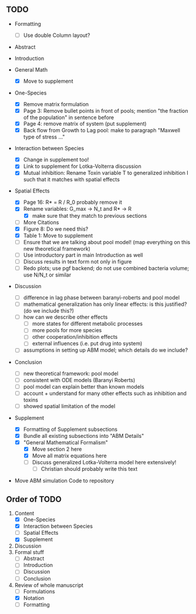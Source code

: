 ## TODO

- Formatting
    - [ ] Use double Column layout?

-  Abstract

-  Introduction

-  General Math
    - [x] Move to supplement

-  One-Species
    - [x] Remove matrix formulation
    - [x] Page 3: Remove bullet points in front of pools; mention "the fraction of the population" in
      sentence before
    - [x] Page 4: remove matrix of system (put supplement)
    - [x] Back flow from Growth to Lag pool: make to paragraph "Maxwell type of stress ..."

-  Interaction between Species
    - [x] Change in supplement too!
    - [x] Link to supplement for Lotka-Volterra discussion
    - [x] Mutual inhibition: Rename Toxin variable T to generalized inhibition I such that it matches
      with spatial effects

-  Spatial Effects
    - [x] Page 16: R* = R / R_0 probably remove it
    - [x] Rename variables: G_max -> N_t and R* -> R
        - [x] make sure that they match to previous sections
    - [ ] More Citations
    - [x] Figure 8: Do we need this?
    - [x] Table 1: Move to supplement
    - [ ] Ensure that we are talking about pool model! (map everything on this new theoretical framework)
    - [ ] Use introductory part in main Introduction as well
    - [ ] Discuss results in text form not only in figure
    - [ ] Redo plots; use pgf backend; do not use combined bacteria volume; use N/N_t or similar

-  Discussion
    - [ ] difference in lag phase between baranyi-roberts and pool model
    - [ ] mathematical generalization has only linear effects: is this justified? (do we include this?)
    - [ ] how can we describe other effects
        - [ ] more states for different metabolic processes
        - [ ] more pools for more species
        - [ ] other cooperation/inhibition effects
        - [ ] external influences (i.e. put drug into system)
    - [ ] assumptions in setting up ABM model; which details do we include?

-  Conclusion
    - [ ] new theoretical framework: pool model
    - [ ] consistent with ODE models (Baranyi Roberts)
    - [ ] pool model can explain better than known models
    - [ ] account + understand for many other effects such as inhibition and toxins
    - [ ] showed spatial limitation of the model

-  Supplement
    - [x] Formatting of Supplement subsections
    - [x] Bundle all existing subsections into "ABM Details"
    - [x] "General Mathematical Formalism"
        - [x] Move section 2 here
        - [x] Move all matrix equations here
        - [ ] Discuss generalized Lotka-Volterra model here extensively!
            - [ ] Christian should probably write this text

- Move ABM simulation Code to repository

## Order of TODO
1. Content
    - [x] One-Species
    - [x] Interaction between Species
    - [ ] Spatial Effects
    - [x] Supplement
2. Discussion
3. Formal stuff
    - [ ] Abstract
    - [ ] Introduction
    - [ ] Discussion
    - [ ] Conclusion
4. Review of whole manuscript
    - [ ] Formulations
    - [x] Notation
    - [ ] Formatting
